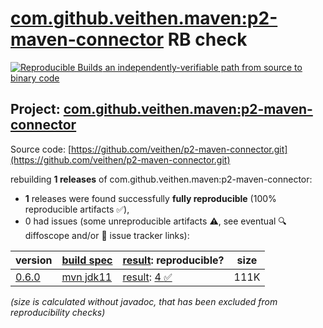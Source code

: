 [com.github.veithen.maven:p2-maven-connector](https://central.sonatype.com/artifact/com.github.veithen.maven/p2-maven-connector/versions) RB check
=======

[![Reproducible Builds](https://reproducible-builds.org/images/logos/rb.svg) an independently-verifiable path from source to binary code](https://reproducible-builds.org/)

## Project: [com.github.veithen.maven:p2-maven-connector](https://central.sonatype.com/artifact/com.github.veithen.maven/p2-maven-connector/versions)

Source code: [https://github.com/veithen/p2-maven-connector.git](https://github.com/veithen/p2-maven-connector.git)

rebuilding **1 releases** of com.github.veithen.maven:p2-maven-connector:
- **1** releases were found successfully **fully reproducible** (100% reproducible artifacts :white_check_mark:),
- 0 had issues (some unreproducible artifacts :warning:, see eventual :mag: diffoscope and/or :memo: issue tracker links):

| version | [build spec](/BUILDSPEC.md) | [result](https://reproducible-builds.org/docs/jvm/): reproducible? | size |
| -- | --------- | ------ | -- |
| [0.6.0](https://central.sonatype.com/artifact/com.github.veithen.maven/p2-maven-connector/0.6.0/pom) | [mvn jdk11](p2-maven-connector-0.6.0.buildspec) | [result](p2-maven-connector-0.6.0.buildinfo): [4 :white_check_mark: ](p2-maven-connector-0.6.0.buildcompare) | 111K |

<i>(size is calculated without javadoc, that has been excluded from reproducibility checks)</i>
